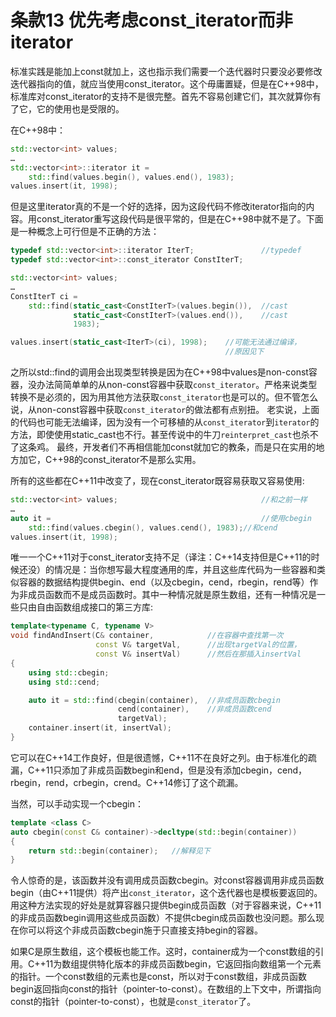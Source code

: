 # 条款13 优先考虑const_iterator而非iterator

标准实践是能加上const就加上，这也指示我们需要一个迭代器时只要没必要修改迭代器指向的值，就应当使用const_iterator。这个毋庸置疑，但是在C++98中，标准库对const_iterator的支持不是很完整。首先不容易创建它们，其次就算你有了它，它的使用也是受限的。

在C++98中：

```cpp
std::vector<int> values;
…
std::vector<int>::iterator it =
    std::find(values.begin(), values.end(), 1983);
values.insert(it, 1998);
```

但是这里iterator真的不是一个好的选择，因为这段代码不修改iterator指向的内容。用const_iterator重写这段代码是很平常的，但是在C++98中就不是了。下面是一种概念上可行但是不正确的方法：

```cpp
typedef std::vector<int>::iterator IterT;               //typedef
typedef std::vector<int>::const_iterator ConstIterT;

std::vector<int> values;
…
ConstIterT ci =
    std::find(static_cast<ConstIterT>(values.begin()),  //cast
              static_cast<ConstIterT>(values.end()),    //cast
              1983);

values.insert(static_cast<IterT>(ci), 1998);    //可能无法通过编译，
                                                //原因见下
```

之所以std::find的调用会出现类型转换是因为在C++98中values是non-const容器，没办法简简单单的从non-const容器中获取`const_iterator`。严格来说类型转换不是必须的，因为用其他方法获取`const_iterator`也是可以的。但不管怎么说，从non-const容器中获取`const_iterator`的做法都有点别扭。
老实说，上面的代码也可能无法编译，因为没有一个可移植的从`const_iterator`到`iterator`的方法，即使使用static_cast也不行。甚至传说中的牛刀`reinterpret_cast`也杀不了这条鸡。
最终，开发者们不再相信能加const就加它的教条，而是只在实用的地方加它，C++98的const_iterator不是那么实用。

所有的这些都在C++11中改变了，现在const_iterator既容易获取又容易使用:

```cpp
std::vector<int> values;                                //和之前一样
…
auto it =                                               //使用cbegin
    std::find(values.cbegin(), values.cend(), 1983);//和cend
values.insert(it, 1998);
```

唯一一个C++11对于const_iterator支持不足（译注：C++14支持但是C++11的时候还没）的情况是：当你想写最大程度通用的库，并且这些库代码为一些容器和类似容器的数据结构提供begin、end（以及cbegin，cend，rbegin，rend等）作为非成员函数而不是成员函数时。其中一种情况就是原生数组，还有一种情况是一些只由自由函数组成接口的第三方库:

```cpp
template<typename C, typename V>
void findAndInsert(C& container,            //在容器中查找第一次
                   const V& targetVal,      //出现targetVal的位置，
                   const V& insertVal)      //然后在那插入insertVal
{
    using std::cbegin;
    using std::cend;

    auto it = std::find(cbegin(container),  //非成员函数cbegin
                        cend(container),    //非成员函数cend
                        targetVal);
    container.insert(it, insertVal);
}
```

它可以在C++14工作良好，但是很遗憾，C++11不在良好之列。由于标准化的疏漏，C++11只添加了非成员函数begin和end，但是没有添加cbegin，cend，rbegin，rend，crbegin，crend。C++14修订了这个疏漏。

当然，可以手动实现一个cbegin：

```cpp
template <class C>
auto cbegin(const C& container)->decltype(std::begin(container))
{
    return std::begin(container);   //解释见下
}
```

令人惊奇的是，该函数并没有调用成员函数cbegin。对const容器调用非成员函数begin（由C++11提供）将产出`const_iterator`，这个迭代器也是模板要返回的。用这种方法实现的好处是就算容器只提供begin成员函数（对于容器来说，C++11的非成员函数begin调用这些成员函数）不提供cbegin成员函数也没问题。那么现在你可以将这个非成员函数cbegin施于只直接支持begin的容器。

如果C是原生数组，这个模板也能工作。这时，container成为一个const数组的引用。C++11为数组提供特化版本的非成员函数begin，它返回指向数组第一个元素的指针。一个const数组的元素也是const，所以对于const数组，非成员函数begin返回指向const的指针（pointer-to-const）。在数组的上下文中，所谓指向const的指针（pointer-to-const），也就是`const_iterator`了。
